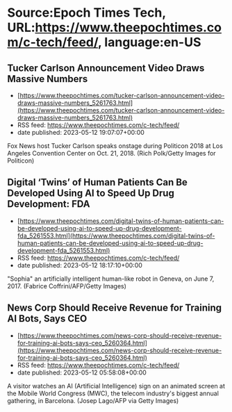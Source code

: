 # Source:Epoch Times Tech, URL:https://www.theepochtimes.com/c-tech/feed/, language:en-US

## Tucker Carlson Announcement Video Draws Massive Numbers
 - [https://www.theepochtimes.com/tucker-carlson-announcement-video-draws-massive-numbers_5261763.html](https://www.theepochtimes.com/tucker-carlson-announcement-video-draws-massive-numbers_5261763.html)
 - RSS feed: https://www.theepochtimes.com/c-tech/feed/
 - date published: 2023-05-12 19:07:07+00:00

Fox News host Tucker Carlson speaks onstage during Politicon 2018 at Los Angeles Convention Center on Oct. 21, 2018. (Rich Polk/Getty Images for Politicon)

## Digital ‘Twins’ of Human Patients Can Be Developed Using AI to Speed Up Drug Development: FDA
 - [https://www.theepochtimes.com/digital-twins-of-human-patients-can-be-developed-using-ai-to-speed-up-drug-development-fda_5261553.html](https://www.theepochtimes.com/digital-twins-of-human-patients-can-be-developed-using-ai-to-speed-up-drug-development-fda_5261553.html)
 - RSS feed: https://www.theepochtimes.com/c-tech/feed/
 - date published: 2023-05-12 18:17:10+00:00

"Sophia" an artificially intelligent human-like robot in Geneva, on June 7, 2017.
(Fabrice Coffrini/AFP/Getty Images)

## News Corp Should Receive Revenue for Training AI Bots, Says CEO
 - [https://www.theepochtimes.com/news-corp-should-receive-revenue-for-training-ai-bots-says-ceo_5260364.html](https://www.theepochtimes.com/news-corp-should-receive-revenue-for-training-ai-bots-says-ceo_5260364.html)
 - RSS feed: https://www.theepochtimes.com/c-tech/feed/
 - date published: 2023-05-12 05:58:08+00:00

A visitor watches an AI (Artificial Intelligence) sign on an animated screen at the Mobile World Congress (MWC), the telecom industry's biggest annual gathering, in Barcelona. (Josep Lago/AFP via Getty Images)


